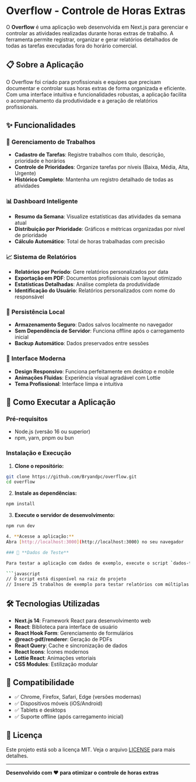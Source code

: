 # Overflow - Controle de Horas Extras

O **Overflow** é uma aplicação web desenvolvida em Next.js para gerenciar e controlar as atividades realizadas durante horas extras de trabalho. A ferramenta permite registrar, organizar e gerar relatórios detalhados de todas as tarefas executadas fora do horário comercial.

## 📋 Sobre a Aplicação

O Overflow foi criado para profissionais e equipes que precisam documentar e controlar suas horas extras de forma organizada e eficiente. Com uma interface intuitiva e funcionalidades robustas, a aplicação facilita o acompanhamento da produtividade e a geração de relatórios profissionais.

## ✨ Funcionalidades

### 🎯 **Gerenciamento de Trabalhos**
- **Cadastro de Tarefas**: Registre trabalhos com título, descrição, prioridade e horários
- **Controle de Prioridades**: Organize tarefas por níveis (Baixa, Média, Alta, Urgente)
- **Histórico Completo**: Mantenha um registro detalhado de todas as atividades

### 📊 **Dashboard Inteligente**
- **Resumo da Semana**: Visualize estatísticas das atividades da semana atual
- **Distribuição por Prioridade**: Gráficos e métricas organizadas por nível de prioridade
- **Cálculo Automático**: Total de horas trabalhadas com precisão

### 📈 **Sistema de Relatórios**
- **Relatórios por Período**: Gere relatórios personalizados por data
- **Exportação em PDF**: Documentos profissionais com layout otimizado
- **Estatísticas Detalhadas**: Análise completa da produtividade
- **Identificação do Usuário**: Relatórios personalizados com nome do responsável

### 💾 **Persistência Local**
- **Armazenamento Seguro**: Dados salvos localmente no navegador
- **Sem Dependência de Servidor**: Funciona offline após o carregamento inicial
- **Backup Automático**: Dados preservados entre sessões

### 🎨 **Interface Moderna**
- **Design Responsivo**: Funciona perfeitamente em desktop e mobile
- **Animações Fluidas**: Experiência visual agradável com Lottie
- **Tema Profissional**: Interface limpa e intuitiva

## 🚀 Como Executar a Aplicação

### Pré-requisitos
- Node.js (versão 16 ou superior)
- npm, yarn, pnpm ou bun

### Instalação e Execução

1. **Clone o repositório:**
```bash
git clone https://github.com/Bryandpc/overflow.git
cd overflow
```

2. **Instale as dependências:**
```bash
npm install
```

3. **Execute o servidor de desenvolvimento:**
```bash
npm run dev

4. **Acesse a aplicação:**
Abra [http://localhost:3000](http://localhost:3000) no seu navegador

### 📝 **Dados de Teste**

Para testar a aplicação com dados de exemplo, execute o script `dados-teste.js` no console do navegador (F12):

```javascript
// O script está disponível na raiz do projeto
// Insere 25 trabalhos de exemplo para testar relatórios com múltiplas páginas
```

## 🛠 Tecnologias Utilizadas

- **Next.js 14**: Framework React para desenvolvimento web
- **React**: Biblioteca para interface de usuário
- **React Hook Form**: Gerenciamento de formulários
- **@react-pdf/renderer**: Geração de PDFs
- **React Query**: Cache e sincronização de dados
- **React Icons**: Ícones modernos
- **Lottie React**: Animações vetoriais
- **CSS Modules**: Estilização modular

## 📱 Compatibilidade

- ✅ Chrome, Firefox, Safari, Edge (versões modernas)
- ✅ Dispositivos móveis (iOS/Android)
- ✅ Tablets e desktops
- ✅ Suporte offline (após carregamento inicial)

## 📄 Licença

Este projeto está sob a licença MIT. Veja o arquivo [LICENSE](LICENSE) para mais detalhes.

---

**Desenvolvido com ❤️ para otimizar o controle de horas extras**
